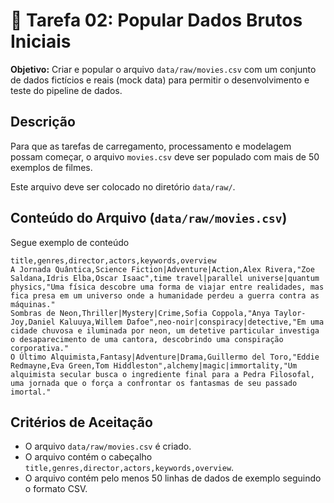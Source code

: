 # 📜 Tarefa 02: Popular Dados Brutos Iniciais

**Objetivo:** Criar e popular o arquivo `data/raw/movies.csv` com um conjunto de dados fictícios e reais (mock data) para permitir o desenvolvimento e teste do pipeline de dados.

## Descrição

Para que as tarefas de carregamento, processamento e modelagem possam começar, o arquivo `movies.csv` deve ser populado com mais de 50 exemplos de filmes.

Este arquivo deve ser colocado no diretório `data/raw/`.

## Conteúdo do Arquivo (`data/raw/movies.csv`)

Segue exemplo de conteúdo

```csv
title,genres,director,actors,keywords,overview
A Jornada Quântica,Science Fiction|Adventure|Action,Alex Rivera,"Zoe Saldana,Idris Elba,Oscar Isaac",time travel|parallel universe|quantum physics,"Uma física descobre uma forma de viajar entre realidades, mas fica presa em um universo onde a humanidade perdeu a guerra contra as máquinas."
Sombras de Neon,Thriller|Mystery|Crime,Sofia Coppola,"Anya Taylor-Joy,Daniel Kaluuya,Willem Dafoe",neo-noir|conspiracy|detective,"Em uma cidade chuvosa e iluminada por neon, um detetive particular investiga o desaparecimento de uma cantora, descobrindo uma conspiração corporativa."
O Último Alquimista,Fantasy|Adventure|Drama,Guillermo del Toro,"Eddie Redmayne,Eva Green,Tom Hiddleston",alchemy|magic|immortality,"Um alquimista secular busca o ingrediente final para a Pedra Filosofal, uma jornada que o força a confrontar os fantasmas de seu passado imortal."
```

## Critérios de Aceitação
- O arquivo `data/raw/movies.csv` é criado.
- O arquivo contém o cabeçalho `title,genres,director,actors,keywords,overview`.
- O arquivo contém pelo menos 50 linhas de dados de exemplo seguindo o formato CSV.